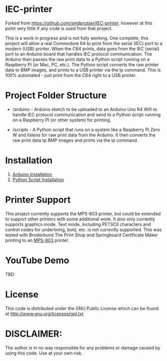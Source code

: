 # IEC-printer

Forked from https://github.com/smdprutser/IEC-printer, however at this point very little if any code is used from that project.

This is a work in progress and is not fully working. One complete, this project will allow a real Commodore 64 to print from the serial (IEC) port to a modern (USB) printer. When the C64 prints, data goes from the IEC (serial) port to an Arduino board that handles IEC protocol communication. The Arduino then passes the raw print data to a Python script running on a Raspberry PI (or Mac, PC, etc.). The Python script converts the raw printer data to BMP images, and prints to a USB printer via the lp command. This is 100% automated - just print from the C64 right to a USB printer.

# Project Folder Structure
 * /arduino - Arduino sketch to be uploaded to an Arduino Uno R4 Wifi to handle IEC protocol communication and send to a Python script running on a Raspberry PI (or other system) for printing.

* /scripts - A Python script that runs on a system like a Raspberry Pi Zero W and listens for raw print data from the Arduino. It then converts the raw print data tp BMP images and prints via the lp command.

# Installation
1. [Arduino Installation](./arduino/README.md)
2. [Python Script Installation](./scripts/README.md)

# Printer Support
This project currently supports the MPS-803 printer, but could be extended to support other printers with some additional work. It also only currently supports graphics mode. Text mode, including PETSCII characters and control codes for underlining, bold, etc. is not currently supported. This was tested with Broderbund The Print Shop and Springboard Certificate Maker printing to an [MPS-803](https://www.historybit.it/wp-content/uploads/2020/06/Manual_MPS-803.pdf) printer.

# YouTube Demo
TBD

# License
This code is distributed under the GNU Public License
which can be found at http://www.gnu.org/licenses/gpl.txt

# DISCLAIMER:
The author is in no way responsible for any problems or damage caused by using this code. Use at your own risk.
